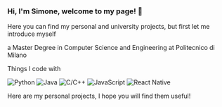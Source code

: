 ### Hi, I'm Simone, welcome to my page! 	:wave:
Here you can find my personal and university projects, but first let me introduce myself 

a Master Degree in Computer Science and Engineering at Politecnico di Milano 

Things I code with
<p>
  <img alt="Python" src="https://img.shields.io/badge/-Python-2088FF?style=flat-square&logo=python&logoColor=white" />
  <img alt="Java" src="https://img.shields.io/badge/-Java-orange?style=flat-square&logo=java&logoColor=white" />
  <img alt="C/C++" src="https://img.shields.io/badge/-C/C++-blue?style=flat-square&logo=C++&logoColor=white" />
  <img alt="JavaScript" src="https://img.shields.io/badge/-JavaScript-yellow?style=flat-square&logo=JavaScript&logoColor=white" />
  <img alt="React Native" src="https://img.shields.io/badge/-ReactNative-45b8d8?style=flat-square&logo=react&logoColor=white" />

</p>

Here are my personal projects, I hope you will find them useful!
